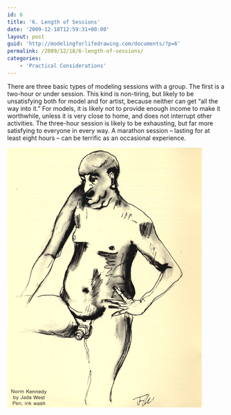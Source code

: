```yaml
---
id: 6
title: '6. Length of Sessions'
date: '2009-12-18T12:59:31+00:00'
layout: post
guid: 'http://modelingforlifedrawing.com/documents/?p=6'
permalink: /2009/12/18/6-length-of-sessions/
categories:
    - 'Practical Considerations'
---
```


There are three basic types of modeling sessions with a group.
The first is a two-hour or under session. This kind is non-tiring,
but likely to be unsatisfying both for model and for artist, because
neither can get “all the way into it.” For models, it is likely not
to provide enough income to make it worthwhile, unless it is very
close to home, and does not interrupt other activities. The
three-hour session is likely to be exhausting, but far more
satisfying to everyone in every way. A marathon session – lasting
for at least eight hours – can be terrific as an occasional
experience.

![](/images/8_NormKennedy.jpg)
